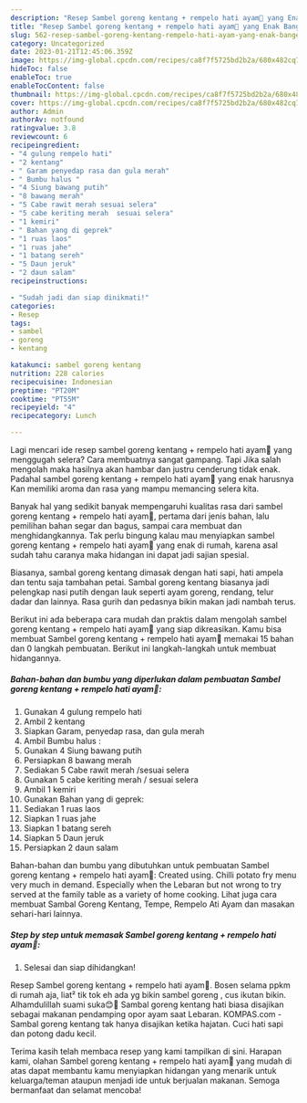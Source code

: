 ```yaml
---
description: "Resep Sambel goreng kentang + rempelo hati ayam🐔 yang Enak Banget"
title: "Resep Sambel goreng kentang + rempelo hati ayam🐔 yang Enak Banget"
slug: 562-resep-sambel-goreng-kentang-rempelo-hati-ayam-yang-enak-banget
category: Uncategorized
date: 2023-01-21T12:45:06.359Z
image: https://img-global.cpcdn.com/recipes/ca8f7f5725bd2b2a/680x482cq70/sambel-goreng-kentang-rempelo-hati-ayam-foto-resep-utama.jpg
hideToc: false
enableToc: true
enableTocContent: false
thumbnail: https://img-global.cpcdn.com/recipes/ca8f7f5725bd2b2a/680x482cq70/sambel-goreng-kentang-rempelo-hati-ayam-foto-resep-utama.jpg
cover: https://img-global.cpcdn.com/recipes/ca8f7f5725bd2b2a/680x482cq70/sambel-goreng-kentang-rempelo-hati-ayam-foto-resep-utama.jpg
author: Admin
authorAv: notfound
ratingvalue: 3.8
reviewcount: 6
recipeingredient:
- "4 gulung rempelo hati"
- "2 kentang"
- " Garam penyedap rasa dan gula merah"
- " Bumbu halus "
- "4 Siung bawang putih"
- "8 bawang merah"
- "5 Cabe rawit merah sesuai selera"
- "5 cabe keriting merah  sesuai selera"
- "1 kemiri"
- " Bahan yang di geprek"
- "1 ruas laos"
- "1 ruas jahe"
- "1 batang sereh"
- "5 Daun jeruk"
- "2 daun salam"
recipeinstructions:

- "Sudah jadi dan siap dinikmati!"
categories:
- Resep
tags:
- sambel
- goreng
- kentang

katakunci: sambel goreng kentang 
nutrition: 228 calories
recipecuisine: Indonesian
preptime: "PT20M"
cooktime: "PT55M"
recipeyield: "4"
recipecategory: Lunch

---
```



Lagi mencari ide resep sambel goreng kentang + rempelo hati ayam🐔 yang menggugah selera? Cara membuatnya sangat gampang. Tapi Jika salah mengolah maka hasilnya akan hambar dan justru cenderung tidak enak. Padahal sambel goreng kentang + rempelo hati ayam🐔 yang enak harusnya Kan memiliki aroma dan rasa yang mampu memancing selera kita.


Banyak hal yang sedikit banyak mempengaruhi kualitas rasa dari sambel goreng kentang + rempelo hati ayam🐔, pertama dari jenis bahan, lalu pemilihan bahan segar dan bagus, sampai cara membuat dan menghidangkannya. Tak perlu bingung kalau mau menyiapkan sambel goreng kentang + rempelo hati ayam🐔 yang enak di rumah, karena asal sudah tahu caranya maka hidangan ini dapat jadi sajian spesial.

Biasanya, sambal goreng kentang dimasak dengan hati sapi, hati ampela dan tentu saja tambahan petai. Sambal goreng kentang biasanya jadi pelengkap nasi putih dengan lauk seperti ayam goreng, rendang, telur dadar dan lainnya. Rasa gurih dan pedasnya bikin makan jadi nambah terus.


Berikut ini ada beberapa cara mudah dan praktis dalam mengolah sambel goreng kentang + rempelo hati ayam🐔 yang siap dikreasikan. Kamu bisa membuat Sambel goreng kentang + rempelo hati ayam🐔 memakai 15 bahan dan 0 langkah pembuatan. Berikut ini langkah-langkah untuk membuat hidangannya.

<!--inarticleads1-->

##### Bahan-bahan dan bumbu yang diperlukan dalam pembuatan Sambel goreng kentang + rempelo hati ayam🐔:

1. Gunakan 4 gulung rempelo hati
1. Ambil 2 kentang
1. Siapkan  Garam, penyedap rasa, dan gula merah
1. Ambil  Bumbu halus :
1. Gunakan 4 Siung bawang putih
1. Persiapkan 8 bawang merah
1. Sediakan 5 Cabe rawit merah /sesuai selera
1. Gunakan 5 cabe keriting merah / sesuai selera
1. Ambil 1 kemiri
1. Gunakan  Bahan yang di geprek:
1. Sediakan 1 ruas laos
1. Siapkan 1 ruas jahe
1. Siapkan 1 batang sereh
1. Siapkan 5 Daun jeruk
1. Persiapkan 2 daun salam


Bahan-bahan dan bumbu yang dibutuhkan untuk pembuatan Sambel goreng kentang + rempelo hati ayam🐔: Created using. Chilli potato fry menu very much in demand. Especially when the Lebaran but not wrong to try served at the family table as a variety of home cooking. Lihat juga cara membuat Sambal Goreng Kentang, Tempe, Rempelo Ati Ayam dan masakan sehari-hari lainnya. 

<!--inarticleads2-->

##### Step by step untuk memasak Sambel goreng kentang + rempelo hati ayam🐔:


1. Selesai dan siap dihidangkan!

Resep Sambel goreng kentang + rempelo hati ayam🐔. Bosen selama ppkm di rumah aja, liat² tik tok eh ada yg bikin sambel goreng , cus ikutan bikin. Alhamdulillah suami suka😊🥰 Sambal goreng kentang hati biasa disajikan sebagai makanan pendamping opor ayam saat Lebaran. KOMPAS.com - Sambal goreng kentang tak hanya disajikan ketika hajatan. Cuci hati sapi dan potong dadu kecil. 

Terima kasih telah membaca resep yang kami tampilkan di sini. Harapan kami, olahan Sambel goreng kentang + rempelo hati ayam🐔 yang mudah di atas dapat membantu kamu menyiapkan hidangan yang menarik untuk keluarga/teman ataupun menjadi ide untuk berjualan makanan. Semoga bermanfaat dan selamat mencoba!
